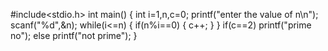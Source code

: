 #include<stdio.h>
 int main()
{
    int i=1,n,c=0;
    printf("enter the value of n\n");
    scanf("%d",&n);
    while(i<=n)
    {
        if(n%i==0)
        {
            c++;
        }
    }
    if(c==2)
    printf("prime no");
    else
    printf("not prime");
}
